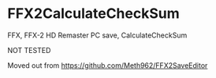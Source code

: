 # FFX2CalculateCheckSum
FFX, FFX-2 HD Remaster PC save, CalculateCheckSum

NOT TESTED

Moved out from https://github.com/Meth962/FFX2SaveEditor
